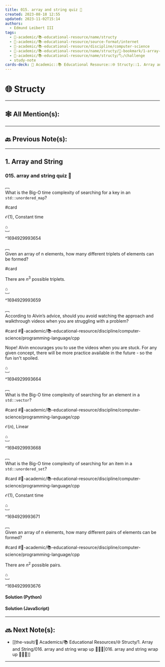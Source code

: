 ```yaml
---
title: 015. array and string quiz 📝
created: 2023-08-18 12:55
updated: 2023-11-02T15:14
authors:
  - Edmund Leibert III
tags:
  - 🔴-academic/📚-educational-resource/name/structy
  - 🔴-academic/📚-educational-resource/source-format/internet
  - 🔴-academic/📚-educational-resource/discipline/computer-science
  - 🔴-academic/📚-educational-resource/name/structy/🔖-bookmark/1-array-and-string/015-array-and-string-quiz-📝
  - 🔴-academic/📚-educational-resource/name/structy/🏷️/challenge
  - study-note
cards-deck: 🔴 Academic::📚 Educational Resource::🌐 Structy::1. Array and String::015. array and string quiz 🧑🏽‍💻
---
```


#  🌐 Structy

---

## 🕸️ All Mention(s): 

---

## 🔙 Previous Note(s):

---

## 1. Array and String

### 015. array and string quiz 📝

﹇<br>
What is the Big-O time complexity of searching for a key in an `std::unordered_map`? 

#card  

$\mathcal{O}(1)$, Constant time

⌂
<br>﹈<br>^1694929993654



﹇<br>
Given an array of n elements, how many different triplets of elements can be formed? 

#card  

There are $n^3$ possible triplets.

⌂
<br>﹈<br>^1694929993659



﹇<br>
According to Alvin’s advice, should you avoid watching the approach and walkthrough videos when you are struggling with a problem? 

#card  #🔴-academic/📚-educational-resource/discipline/computer-science/programming-language/cpp

Nope! Alvin encourages you to use the videos when you are stuck. For any given concept, there will be more practice available in the future - so the fun isn't spoiled.

⌂
<br>﹈<br>^1694929993664



﹇<br>
What is the Big-O time complexity of searching for an element in a `std::vector`? 

#card  #🔴-academic/📚-educational-resource/discipline/computer-science/programming-language/cpp

$\mathcal{O}(n)$, Linear

⌂
<br>﹈<br>^1694929993668



﹇<br>
What is the Big-O time complexity of searching for an item in a `std::unordered_set`? 

#card  #🔴-academic/📚-educational-resource/discipline/computer-science/programming-language/cpp

$\mathcal{O}(1)$, Constant time

⌂
<br>﹈<br>^1694929993671



﹇<br>
Given an array of n elements, how many different pairs of elements can be formed? 

#card  #🔴-academic/📚-educational-resource/discipline/computer-science/programming-language/cpp

There are $n^2$ possible pairs.

⌂
<br>﹈<br>^1694929993676



#### Solution (Python)


#### Solution (JavaScript)

---

## 🔜 Next Note(s):
- [[the-vault/🔴 Academics/📚 Educational Resources/🌐 Structy/1. Array and String/016. array and string wrap up 👨🏻‍🏫|016. array and string wrap up 👨🏻‍🏫]]

---



